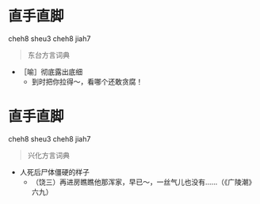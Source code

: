 # 直手直脚
cheh8 sheu3 cheh8 jiah7
> 东台方言词典
- ［喻］彻底露出底细
  - 到时把你拉得～，看哪个还敢贪腐！

# 直手直脚
cheh8 sheu3 cheh8 jiah7
> 兴化方言词典
- 人死后尸体僵硬的样子
  - （饶三）再进房瞧瞧他那浑家，早已～，一丝气儿也没有……（《广陵潮》六九）
